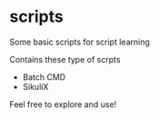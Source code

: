 # scripts
Some basic scripts for script learning

Contains these type of scrpts
- Batch CMD
- SikuliX

Feel free to explore and use!
